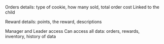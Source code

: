 
Orders details: type of cookie, how many sold, total order cost
    Linked to the child

Reward details: points, the reward, descriptions

Manager and Leader access
    Can access all data: orders, rewards, inventory, history of data